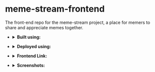# meme-stream-frontend

The front-end repo for the meme-stream project, a place for memers to share and appreciate memes together.

+ <details>
    <summary><b>Built using:</b></summary>
    <ul>
        <li>HTML5</li>
        <li>CSS3</li>
        <li>Vanilla JavaScript</li>
        <li>BULMA CSS</li>
        <li>FontAwesome</li>
    </ul>
</details>

+ <details>
    <summary><b>Deployed using:</b></summary>
    <ul>
        <li>Netlify</li>
    </ul>
</details>

+ <details>
    <summary><b>Frontend Link:</b></summary>
    <ul>
        <li>
            <a href="https://xmeme-shaw8wit.netlify.app/">XMEME</a>
        </li>
    </ul>
</details>

+ <details>
    <summary><b>Screenshots:</b></summary>
    <ul>
        <li>
            <details>
                <summary>Desktop</summary>
                <img src="./screenshots/desktop.png" alt="desktop">
            </details>
        </li>
        <li>
            <details>
                <summary>Mobile</summary>
                <img src="./screenshots/mobile.png" alt="mobile">
            </details>
        </li>
        <li>
            <details>
                <summary>Tablet</summary>
                <img src="./screenshots/tablet.png" alt="tablet">
            </details>
        </li>
    </ul>
</details>

